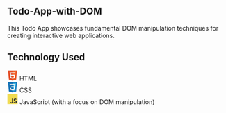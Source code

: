 ## Todo-App-with-DOM
This Todo App showcases fundamental DOM manipulation techniques for creating interactive web applications.

## Technology Used
<img src="https://raw.githubusercontent.com/devicons/devicon/master/icons/html5/html5-original.svg" alt="HTML5" width="24"/> HTML  
<img src="https://raw.githubusercontent.com/devicons/devicon/master/icons/css3/css3-original.svg" alt="CSS3" width="24"/> CSS  
<img src="https://raw.githubusercontent.com/devicons/devicon/master/icons/javascript/javascript-original.svg" alt="JavaScript" width="24"/> JavaScript (with a focus on DOM manipulation)
